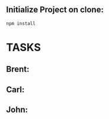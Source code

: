 ## Initialize Project on clone:
```javascript
npm install
```

# TASKS

## Brent:

## Carl:

## John:
